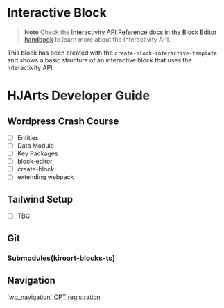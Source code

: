 # Interactive Block

> **Note**
> Check the [Interactivity API Reference docs in the Block Editor handbook](https://developer.wordpress.org/block-editor/reference-guides/interactivity-api/) to learn more about the Interactivity API.

This block has been created with the `create-block-interactive-template` and shows a basic structure of an interactive block that uses the Interactivity API.

# HJArts Developer Guide

## Wordpress Crash Course

- [ ] Entities
- [ ] Data Module
- [ ] Key Packages
- [ ] block-editor
- [ ] create-block
- [ ] extending webpack

## Tailwind Setup

- [ ] TBC

## Git

### Submodules(kiroart-blocks-ts)

## Navigation

['wp_navigation' CPT registration](https://github.com/WordPress/wordpress-develop/blob/d455334864d8b42fceb95d31b68e94062d638cbf/src/wp-includes/post.php#L519-L574)
